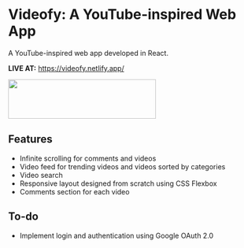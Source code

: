 # Videofy: A YouTube-inspired Web App

A YouTube-inspired web app developed in React.

**LIVE AT:** https://videofy.netlify.app/

<img src="https://i.gyazo.com/056f22aff85e416c1225876cdc2440ce.gif" width="300" height="80" />

## Features

* Infinite scrolling for comments and videos
* Video feed for trending videos and videos sorted by categories
* Video search
* Responsive layout designed from scratch using CSS Flexbox
* Comments section for each video

## To-do

* Implement login and authentication using Google OAuth 2.0
